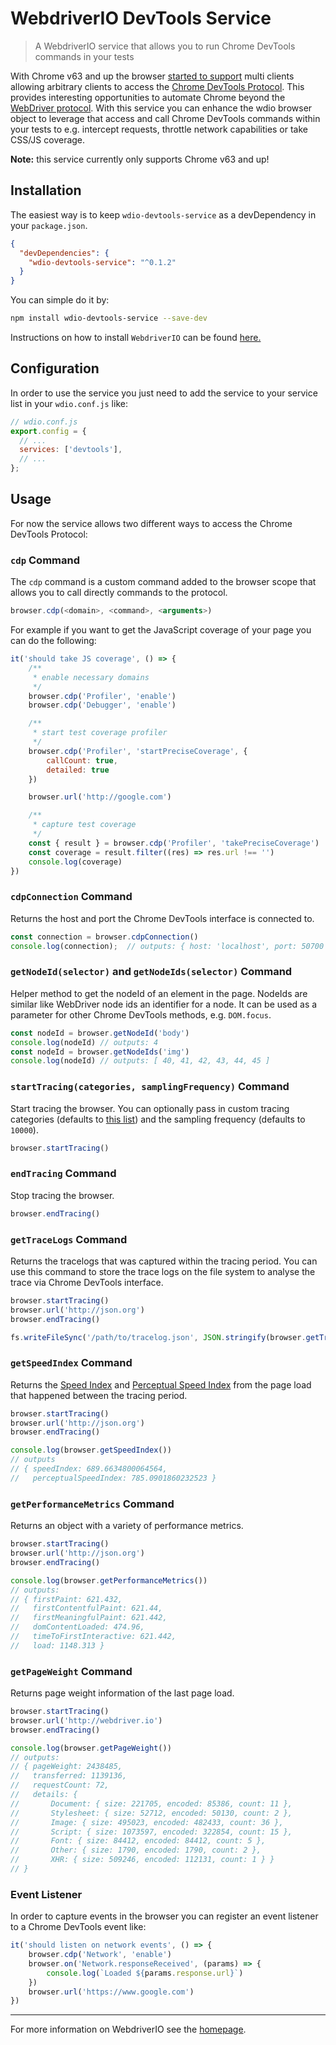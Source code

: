 WebdriverIO DevTools Service
============================

> A WebdriverIO service that allows you to run Chrome DevTools commands in your tests

With Chrome v63 and up the browser [started to support](https://developers.google.com/web/updates/2017/10/devtools-release-notes#multi-client) multi clients allowing arbitrary clients to access the [Chrome DevTools Protocol](https://chromedevtools.github.io/devtools-protocol/). This provides interesting opportunities to automate Chrome beyond the [WebDriver protocol](https://www.w3.org/TR/webdriver/). With this service you can enhance the wdio browser object to leverage that access and call Chrome DevTools commands within your tests to e.g. intercept requests, throttle network capabilities or take CSS/JS coverage.

__Note:__ this service currently only supports Chrome v63 and up!

## Installation

The easiest way is to keep `wdio-devtools-service` as a devDependency in your `package.json`.

```json
{
  "devDependencies": {
    "wdio-devtools-service": "^0.1.2"
  }
}
```

You can simple do it by:

```bash
npm install wdio-devtools-service --save-dev
```

Instructions on how to install `WebdriverIO` can be found [here.](http://webdriver.io/docs/gettingstarted.html)

## Configuration

In order to use the service you just need to add the service to your service list in your `wdio.conf.js` like:

```js
// wdio.conf.js
export.config = {
  // ...
  services: ['devtools'],
  // ...
};
```

## Usage

For now the service allows two different ways to access the Chrome DevTools Protocol:

### `cdp` Command

The `cdp` command is a custom command added to the browser scope that allows you to call directly commands to the protocol.

```js
browser.cdp(<domain>, <command>, <arguments>)
```

For example if you want to get the JavaScript coverage of your page you can do the following:

```js
it('should take JS coverage', () => {
    /**
     * enable necessary domains
     */
    browser.cdp('Profiler', 'enable')
    browser.cdp('Debugger', 'enable')

    /**
     * start test coverage profiler
     */
    browser.cdp('Profiler', 'startPreciseCoverage', {
        callCount: true,
        detailed: true
    })

    browser.url('http://google.com')

    /**
     * capture test coverage
     */
    const { result } = browser.cdp('Profiler', 'takePreciseCoverage')
    const coverage = result.filter((res) => res.url !== '')
    console.log(coverage)
})
```

### `cdpConnection` Command

Returns the host and port the Chrome DevTools interface is connected to.

```js
const connection = browser.cdpConnection()
console.log(connection);  // outputs: { host: 'localhost', port: 50700 }
```

### `getNodeId(selector)` and `getNodeIds(selector)` Command

Helper method to get the nodeId of an element in the page. NodeIds are similar like WebDriver node ids an identifier for a node. It can be used as a parameter for other Chrome DevTools methods, e.g. `DOM.focus`.

```js
const nodeId = browser.getNodeId('body')
console.log(nodeId) // outputs: 4
const nodeId = browser.getNodeIds('img')
console.log(nodeId) // outputs: [ 40, 41, 42, 43, 44, 45 ]
```

### `startTracing(categories, samplingFrequency)` Command

Start tracing the browser. You can optionally pass in custom tracing categories (defaults to [this list](https://github.com/webdriverio/webdriverio/tree/master/packages/wdio-devtools-service/src/constants.js#L1-L9)) and the sampling frequency (defaults to `10000`).

```js
browser.startTracing()
```

### `endTracing` Command

Stop tracing the browser.

```js
browser.endTracing()
```

### `getTraceLogs` Command

Returns the tracelogs that was captured within the tracing period. You can use this command to store the trace logs on the file system to analyse the trace via Chrome DevTools interface.

```js
browser.startTracing()
browser.url('http://json.org')
browser.endTracing()

fs.writeFileSync('/path/to/tracelog.json', JSON.stringify(browser.getTraceLogs()))
```

### `getSpeedIndex` Command

Returns the [Speed Index](https://sites.google.com/a/webpagetest.org/docs/using-webpagetest/metrics/speed-index) and [Perceptual Speed Index](https://developers.google.com/web/tools/lighthouse/audits/speed-index) from the page load that happened between the tracing period.

```js
browser.startTracing()
browser.url('http://json.org')
browser.endTracing()

console.log(browser.getSpeedIndex())
// outputs
// { speedIndex: 689.6634800064564,
//   perceptualSpeedIndex: 785.0901860232523 }
```

### `getPerformanceMetrics` Command

Returns an object with a variety of performance metrics.

```js
browser.startTracing()
browser.url('http://json.org')
browser.endTracing()

console.log(browser.getPerformanceMetrics())
// outputs:
// { firstPaint: 621.432,
//   firstContentfulPaint: 621.44,
//   firstMeaningfulPaint: 621.442,
//   domContentLoaded: 474.96,
//   timeToFirstInteractive: 621.442,
//   load: 1148.313 }
```

### `getPageWeight` Command

Returns page weight information of the last page load.

```js
browser.startTracing()
browser.url('http://webdriver.io')
browser.endTracing()

console.log(browser.getPageWeight())
// outputs:
// { pageWeight: 2438485,
//   transferred: 1139136,
//   requestCount: 72,
//   details: {
//       Document: { size: 221705, encoded: 85386, count: 11 },
//       Stylesheet: { size: 52712, encoded: 50130, count: 2 },
//       Image: { size: 495023, encoded: 482433, count: 36 },
//       Script: { size: 1073597, encoded: 322854, count: 15 },
//       Font: { size: 84412, encoded: 84412, count: 5 },
//       Other: { size: 1790, encoded: 1790, count: 2 },
//       XHR: { size: 509246, encoded: 112131, count: 1 } }
// }
```

### Event Listener

In order to capture events in the browser you can register an event listener to a Chrome DevTools event like:

```js
it('should listen on network events', () => {
    browser.cdp('Network', 'enable')
    browser.on('Network.responseReceived', (params) => {
        console.log(`Loaded ${params.response.url}`)
    })
    browser.url('https://www.google.com')
})
```

----

For more information on WebdriverIO see the [homepage](http://webdriver.io).
